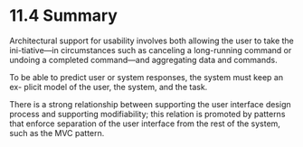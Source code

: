 11.4 Summary
===

Architectural support for usability involves both allowing the user to take the ini-tiative—in circumstances such as canceling a long-running command or undoing a completed command—and aggregating data and commands.

To be able to predict user or system responses, the system must keep an ex- plicit model of the user, the system, and the task.

There is a strong relationship between supporting the user interface design process and supporting modifiability; this relation is promoted by patterns that enforce separation of the user interface from the rest of the system, such as the MVC pattern.
